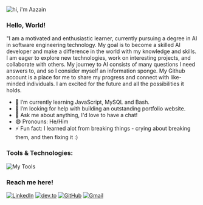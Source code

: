 ![hi, i'm Aazain](https://user-images.githubusercontent.com/43759637/216472029-20fb2eb3-2e8e-4e53-835d-ec24ef08dbc4.png)

### Hello, World!

"I am a motivated and enthusiastic learner, currently pursuing a degree in AI in software engineering technology. My goal is to become a skilled AI developer and make a difference in the world with my knowledge and skills. I am eager to explore new technologies, work on interesting projects, and collaborate with others. My journey to AI consists of many questions I need answers to, and so I consider myself an information sponge. My Github account is a place for me to share my progress and connect with like-minded individuals. I am excited for the future and all the possibilities it holds.


- 🌱 I’m currently learning JavaScript, MySQL and Bash.
- 🤔 I’m looking for help with building an outstanding portfolio website.
- 💬 Ask me about anything, I'd love to have a chat!
- 😄 Pronouns: He/Him
- ⚡ Fun fact: I learned alot from breaking things - crying about breaking them, and then fixing it :)


### Tools & Technologies:

![My Tools](https://skillicons.dev/icons?i=python,javascript,mysql,cpp,html,css,git,discord,figma,photoshop)


### Reach me here!

[![LinkedIn](https://skillicons.dev/icons?i=linkedin&link=https://www.linkedin.com/in/aazainkhan/)](https://www.linkedin.com/in/aazainkhan/)  [![dev.to](https://skillicons.dev/icons?i=devto&link=https://dev.to/aazainkhan)](https://dev.to/aazainkhan)  [![GitHub](https://skillicons.dev/icons?i=github&link=https://github.com/Aazainkhan)](https://github.com/Aazainkhan)  [![Gmail](https://user-images.githubusercontent.com/43759637/216711211-fe7c9403-9b9f-4e87-8aa5-35a0d4ceeef6.svg)](mailto:aazainkhan@gmail.com)
